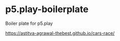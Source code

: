 # p5.play-boilerplate
Boiler plate for p5.play


 https://astitva-agrawal-thebest.github.io/cars-race/
 
